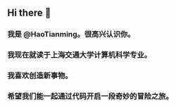 ## Hi there 👋

### 我是 @HaoTianming。很高兴认识你。


### 我现在就读于上海交通大学计算机科学专业。


### 我喜欢创造新事物。


### 希望我们能一起通过代码开启一段奇妙的冒险之旅。

